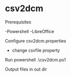 # csv2dcm
Prerequisites

-Powershell
-LibreOffice

Configure
csv2dcm.properties
- change csvfile property

Run
powershell .\csv2dcm.ps1

Output files in out dir
